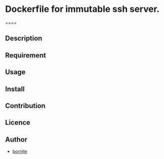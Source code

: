 # Dockerfile for immutable ssh server.
====

## Description

## Requirement

## Usage

## Install

## Contribution

## Licence

## Author

  - [bornite](https://github.com/bornite)
